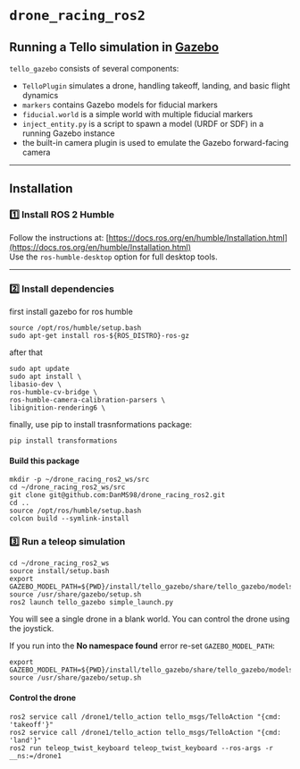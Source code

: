 # `drone_racing_ros2`

## Running a Tello simulation in [Gazebo](http://gazebosim.org/)

`tello_gazebo` consists of several components:
* `TelloPlugin` simulates a drone, handling takeoff, landing, and basic flight dynamics
* `markers` contains Gazebo models for fiducial markers
* `fiducial.world` is a simple world with multiple fiducial markers
* `inject_entity.py` is a script to spawn a model (URDF or SDF) in a running Gazebo instance
* the built-in camera plugin is used to emulate the Gazebo forward-facing camera

---

## Installation

### 1️⃣ Install ROS 2 Humble
Follow the instructions at:
[https://docs.ros.org/en/humble/Installation.html](https://docs.ros.org/en/humble/Installation.html)  
Use the `ros-humble-desktop` option for full desktop tools.

---

### 2️⃣ Install dependencies
first install gazebo for ros humble
    
    source /opt/ros/humble/setup.bash 
    sudo apt-get install ros-${ROS_DISTRO}-ros-gz

after that
    
    sudo apt update
    sudo apt install \
    libasio-dev \
    ros-humble-cv-bridge \
    ros-humble-camera-calibration-parsers \
    libignition-rendering6 \
    
finally, use pip to install trasnformations package:

    pip install transformations


#### Build this package
    mkdir -p ~/drone_racing_ros2_ws/src
    cd ~/drone_racing_ros2_ws/src
    git clone git@github.com:DanMS98/drone_racing_ros2.git
    cd ..
    source /opt/ros/humble/setup.bash
    colcon build --symlink-install
    
### 3️⃣ Run a teleop simulation

    cd ~/drone_racing_ros2_ws
    source install/setup.bash
    export GAZEBO_MODEL_PATH=${PWD}/install/tello_gazebo/share/tello_gazebo/models
    source /usr/share/gazebo/setup.sh
    ros2 launch tello_gazebo simple_launch.py
    
You will see a single drone in a blank world.
You can control the drone using the joystick.

If you run into the **No namespace found** error re-set `GAZEBO_MODEL_PATH`:

    export GAZEBO_MODEL_PATH=${PWD}/install/tello_gazebo/share/tello_gazebo/models
    source /usr/share/gazebo/setup.sh
    

#### Control the drone
    ros2 service call /drone1/tello_action tello_msgs/TelloAction "{cmd: 'takeoff'}"
    ros2 service call /drone1/tello_action tello_msgs/TelloAction "{cmd: 'land'}"
    ros2 run teleop_twist_keyboard teleop_twist_keyboard --ros-args -r __ns:=/drone1






